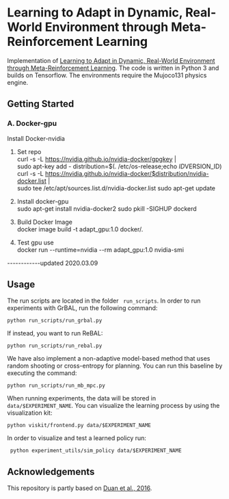 # Learning to Adapt in Dynamic, Real-World Environment through Meta-Reinforcement Learning

Implementation of [Learning to Adapt in Dynamic, Real-World Environment through Meta-Reinforcement Learning](https://arxiv.org/abs/1803.11347).
The code is written in Python 3 and builds on Tensorflow. The environments require the Mujoco131 physics engine.

## Getting Started
### A. Docker-gpu
Install Docker-nvidia
1. Set repo\
curl -s -L https://nvidia.github.io/nvidia-docker/gpgkey | \
  sudo apt-key add -
distribution=$(. /etc/os-release;echo $ID$VERSION_ID)
curl -s -L https://nvidia.github.io/nvidia-docker/$distribution/nvidia-docker.list | \
  sudo tee /etc/apt/sources.list.d/nvidia-docker.list
sudo apt-get update

2. Install docker-gpu\
sudo apt-get install nvidia-docker2
sudo pkill -SIGHUP dockerd

3. Build Docker Image\
docker image build -t adapt_gpu:1.0 docker/.

4. Test gpu use\
docker run --runtime=nvidia --rm adapt_gpu:1.0 nvidia-smi

------------updated 2020.03.09

## Usage
The run scripts are located in the folder ``` run_scripts```.
In order to run experiments with GrBAL, run the following command:

```python run_scripts/run_grbal.py ```

If instead, you want to run ReBAL:

``` python run_scripts/run_rebal.py ```

We have also implement a non-adaptive model-based method that uses random shooting or cross-entropy for planning. You
can run this baseline by executing the command:

``` python run_scripts/run_mb_mpc.py ```


When running experiments, the data will be stored in ``` data/$EXPERIMENT_NAME ```. You can visualize the learning process
by using the visualization kit:

``` python viskit/frontend.py data/$EXPERIMENT_NAME ```

In order to visualize and test a learned policy run:

``` python experiment_utils/sim_policy data/$EXPERIMENT_NAME```

## Acknowledgements
This repository is partly based on [Duan et al., 2016](https://arxiv.org/abs/1611.02779).
